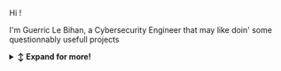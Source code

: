 Hi !

I'm Guerric Le Bihan, a Cybersecurity Engineer that may like doin' some questionnably usefull projects<br>

<details>
   <summary><b>↕️ Expand for more!</b></summary><br><br>

<details>
   <summary><b>💻 Code Projects</b></summary>

### Maintained
| Name                                            | Starting date | Version |
| ----------------------------------------------- | ------------- | ------- |
| [PenEnv](https://github.com/lLouu/penenv)       | 28 Jul. 2023  | V0.3.0  |
| [Portfolio](https://github.com/lLouu/portfolio) | 20 Aug. 2024  | V2.0    |

### Working on
| Name                                            | Starting date | Deadline     | State          |
| ----------------------------------------------- | ------------- | ------------ | -------------- |
| BinEq                                           | 27 June 2022  | None         | WIP (private)  |

### Archived
| Name                                                                            | Starting date | Version |
| ------------------------------------------------------------------------------- | ------------- | ------- |
| [Cypherstock](https://github.com/lLouu/mastercamp-cypherstock-server)           | 2  Juin 2022  | V1.3.1  |
| [Custom Compression system](https://github.com/lLouu/Custom-Compression-System) | 6  Nov. 2020  | V0.2.0  |

### Backuped
- [Wappalyzer](https://github.com/lLouu/wappalyzer)
- [Binary Bank](https://github.com/lLouu/binary-bank)

</details>
<details>
   <summary><b>👤 Links here and there</b></summary>
 
[Portfolio](https://www.guerriclebihan.com)  |  [Linkdin](https://www.linkedin.com/in/guerric-le-bihan)  |  [HackTheBox](https://app.hackthebox.com/profile/1426168)  |  [Codingame](https://www.codingame.com/profile/98c9da903a5b276d4cbc503fbe5680da6636135)<br>
Contact me : contact@guerriclebihan.com
</details>
<details>
   <summary><b>🪛 Stuff I use</b></summary>
<br>

| Languages   | OS      | Frameworks | Others          |
| ----------- | ------- | ---------- | --------------- |
| Python      | Windows | NodeJS     | Visual Studio   |
| Shell       | Debian  | Django     | VS Code         |
| Powershell  | Alpine  | VueJS      | VirtualBox      |
| C / C++     | Parrot  | .NET       | Docker          |
| C#          |         |            | Kubernetes      |
| Web / WAMP  |         |            | Visual paradigm |
| Batch       |         |            | Figma           |
| lua         |         |            | Notion          |
| Solidity    |         |            |                 |
</details>
</details>
